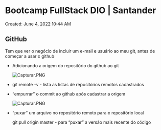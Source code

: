 # Bootcamp FullStack DIO | Santander

Created: June 4, 2022 10:44 AM

## GitHub

Tem que ver o negócio de incluir um e-mail e usuário ao meu git, antes de começar a usar o github

- Adicionando a origem do repositório do github ao git
  
    ![Capturar.PNG](Bootcamp%20FullStack%20DIO%20Santander%2067c3d26ac60f4f1f9b7c4fb407ab3f64/Capturar%202.png)
    
- git remote -v - lista as listas de repositórios remotos cadastrados
- “empurrar” o commit ao github após cadastrar a origem
  
    ![Capturar.PNG](Bootcamp%20FullStack%20DIO%20Santander%2067c3d26ac60f4f1f9b7c4fb407ab3f64/Capturar%203.png)
    
- “puxar” um arquivo no repositório remoto para o repositório local
  
    git pull origin master - para “puxar” a versão mais recente do código
    
